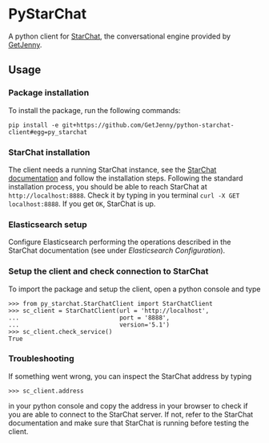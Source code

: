 # PyStarChat

A python client for [StarChat](https://github.com/GetJenny/starchat),
the conversational engine provided by [GetJenny](https://www.getjenny.com).

## Usage

### Package installation
To install the package, run the following commands:
```
pip install -e git+https://github.com/GetJenny/python-starchat-client#egg=py_starchat
```

### StarChat installation
The client needs a running StarChat instance, see the
[StarChat documentation](https://getjenny.github.io/starchat-doc/)
and follow the installation steps.
Following the standard installation process, you should be able to reach StarChat
at `http://localhost:8888`. Check it by typing in you terminal
`curl -X GET localhost:8888`. If you get `OK`, StarChat is up.

### Elasticsearch setup
Configure Elasticsearch performing the operations described in the StarChat documentation
(see under _Elasticsearch Configuration_).

### Setup the client and check connection to StarChat

To import the package and setup the client, open a python console and type
```
>>> from py_starchat.StarChatClient import StarChatClient
>>> sc_client = StarChatClient(url = 'http://localhost',
...                            port = '8888',
...                            version='5.1')
>>> sc_client.check_service()
True
```

### Troubleshooting
If something went wrong, you can inspect the StarChat address by typing
```
>>> sc_client.address
```
in your python console and copy the address in your browser to check if you are
able to connect to the StarChat server. If not, refer to the StarChat
documentation and make sure that StarChat is running before testing the client.
